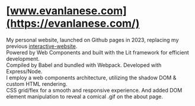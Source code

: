 # [www.evanlanese.com](https://evanlanese.com/)

My personal website, launched on Github pages in 2023, replacing my previous [interactive-website](https://github.com/boshimoto/interactive-website).<br/>
Powered by Web Components and built with the Lit framework for efficient development.<br/>
Compiled by Babel and bundled with Webpack. Developed with Express/Node.<br/>
I employ a web components architecture, utilizing the shadow DOM & custom HTML rendering.<br/>
CSS grid/flex for a smooth and responsive experience. And added DOM element manipulation to reveal a comical .gif on the about page.
